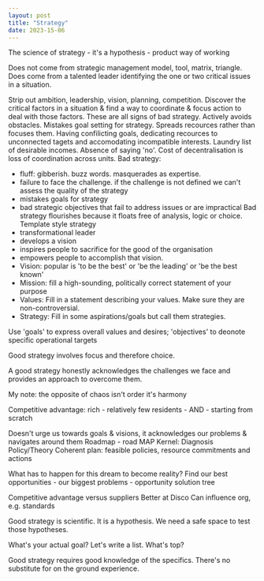 ```yaml
---
layout: post
title: "Strategy"
date: 2023-15-06
---
```


The science of strategy - it's a hypothesis - product way of working

Does not come from strategic management model, tool, matrix, triangle. Does come from a talented leader identifying the one or two critical issues in a situation. 

Strip out ambition, leadership, vision, planning, competition. Discover the critical factors in a situation & find a way to coordinate & focus action to deal with those factors. These are all signs of bad strategy. Actively avoids obstacles. Mistakes goal setting for strategy. Spreads recources rather than focuses them. Having confilicting goals, dedicating recources to unconnected tagets and accomodating incompatible interests. Laundry list of desirable incomes. Absence of saying 'no'.
Cost of decentralisation is loss of coordination across units.
Bad strategy:
- fluff: gibberish. buzz words. masquerades as expertise.
- failure to face the challenge. if the challenge is not defined we can't assess the quality of the strategy
- mistakes goals for strategy
- bad strategic objectives that fail to address issues or are impractical
Bad strategy flourishes because it floats free of analysis, logic or choice.
Template style strategy
- transformational leader
- develops a vision
- inspires people to sacrifice for the good of the organisation
- empowers people to accomplish that vision.
- Vision: popular is 'to be the best' or 'be  the leading' or 'be the best known'
- Mission: fill a high-sounding, politically correct statement of your purpose
- Values: Fill in a statement describing your values. Make sure they are non-controversial.
- Strategy: Fill in some aspirations/goals but call them strategies.

Use 'goals' to express overall values and desires; 'objectives' to deonote specific operational targets

Good strategy involves focus and therefore choice.

A good strategy honestly acknowledges the challenges we face and provides an approach to overcome them.

My note: the opposite of chaos isn't order it's harmony 

Competitive advantage: rich - relatively few residents - AND - starting from scratch 

Doesn't urge us towards goals & visions, it acknowledges our problems & navigates around them
Roadmap - road MAP
Kernel:
Diagnosis
Policy/Theory
Coherent plan: feasible policies, resource commitments and actions

What has to happen for this dream to become reality?
Find our best opportunities - our biggest problems - opportunity solution tree

Competitive advantage versus suppliers
Better at Disco
Can influence org, e.g. standards 

Good strategy is scientific. It is a hypothesis. We need a safe space to test those hypotheses.

What's your actual goal? Let's write a list. What's top?

Good strategy requires good knowledge of the specifics. There's no substitute for on the ground experience.
